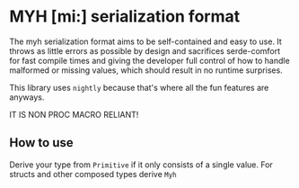 # MYH [mi:] serialization format
The myh serialization format aims to be self-contained and easy to use.
It throws as little errors as possible by design and sacrifices serde-comfort for
fast compile times and giving the developer full control of how to handle malformed
or missing values, which should result in no runtime surprises.

This library uses `nightly` because that's where all the fun features are anyways.

IT IS NON PROC MACRO RELIANT!

## How to use
Derive your type from `Primitive` if it only consists of a single value.
For structs and other composed types derive `Myh`